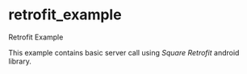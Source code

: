 # retrofit_example
Retrofit Example

This example contains basic server call using *Square Retrofit* android library.

